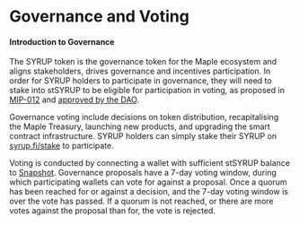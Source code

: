# Governance and Voting

#### **Introduction to Governance** <a href="#introduction-to-governance" id="introduction-to-governance"></a>

The SYRUP token is the governance token for the Maple ecosystem and aligns stakeholders, drives governance and incentives participation. In order for SYRUP holders to participate in governance, they will need to stake into stSYRUP to be eligible for participation in voting, as proposed in [MIP-012](https://community.maple.finance/t/mip-012-stsyrup-as-the-sole-governance-token-of-the-maple-finance-ecosystem/348) and [approved by the DAO](https://snapshot.box/#/s:maple.eth/proposal/0x90250c5a7ef3263d88c39007f7ea1a23b4668259e3745581a36b52b5d578746e).&#x20;

Governance voting include decisions on token distribution, recapitalising the Maple Treasury, launching new products, and upgrading the smart contract infrastructure. SYRUP holders can simply stake their SYRUP on [syrup.fi/stake](https://syrup.fi/stake) to participate.&#x20;

Voting is conducted by connecting a wallet with sufficient stSYRUP balance to [Snapshot](https://snapshot.org/#/maple.eth). Governance proposals have a 7-day voting window, during which participating wallets can vote for against a proposal. Once a quorum has been reached for or against a decision, and the 7-day voting window is over the vote has passed. If a quorum is not reached, or there are more votes against the proposal than for, the vote is rejected.
